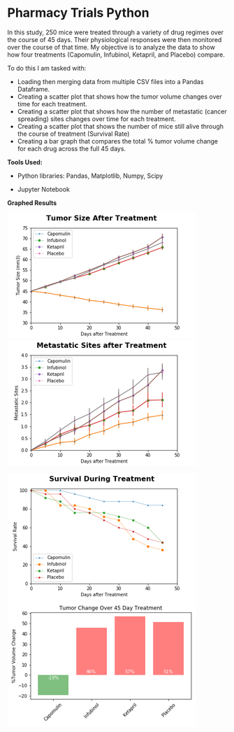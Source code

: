 # Pharmacy Trials Python

In this study, 250 mice were treated through a variety of drug regimes over the course of 45 days. 
Their physiological responses were then monitored over the course of that time. 
My objective is to analyze the data to show how four treatments (Capomulin, Infubinol, Ketapril, and Placebo) compare.

To do this I am tasked with:

* Loading then merging data from multiple CSV files into a Pandas Dataframe. 
* Creating a scatter plot that shows how the tumor volume changes over time for each treatment.
* Creating a scatter plot that shows how the number of metastatic (cancer spreading) sites changes over time for each treatment.
* Creating a scatter plot that shows the number of mice still alive through the course of treatment (Survival Rate)
* Creating a bar graph that compares the total % tumor volume change for each drug across the full 45 days.

**Tools Used:**

* Python libraries: Pandas, Matplotlib, Numpy, Scipy

* Jupyter Notebook

**Graphed Results**

![Graph 1](images/tumor_size.png)     ![Graph 2](images/metastatic.png)

![Graph 3](images/survival.png)       ![Graph 4](images/tumor_change.png)

